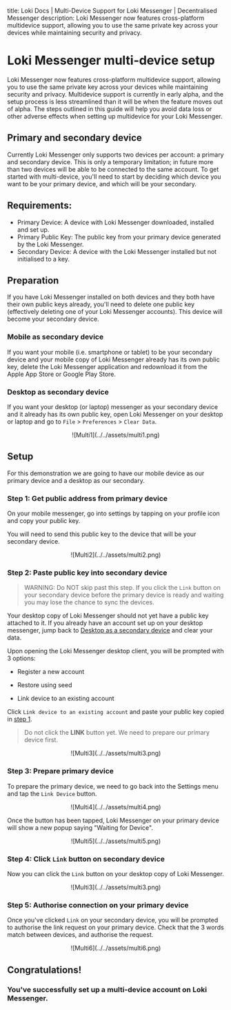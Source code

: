 title: Loki Docs | Multi-Device Support for Loki Messenger | Decentralised Messenger
description: Loki Messenger now features cross-platform multidevice support, allowing you to use the same private key across your devices while maintaining security and privacy.

# Loki Messenger multi-device setup

Loki Messenger now features cross-platform multidevice support, allowing you to use the same private key across your devices while maintaining security and privacy. Multidevice support is currently in early alpha, and the setup process is less streamlined than it will be when the feature moves out of alpha. The steps outlined in this guide will help you avoid data loss or other adverse effects when setting up multidevice for your Loki Messenger.

## Primary and secondary device
Currently Loki Messenger only supports two devices per account: a primary and secondary device. This is only a temporary limitation; in future more than two devices will be able to be connected to the same account. To get started with multi-device, you'll need to start by deciding which device you want to be your primary device, and which will be your secondary.

## Requirements:
- Primary Device: A device with Loki Messenger downloaded, installed and set up.
- Primary Public Key: The public key from your primary device generated by the Loki Messenger.
- Secondary Device: A device with the Loki Messenger installed but not initialised to a key.

## Preparation

If you have Loki Messenger installed on both devices and they both have their own public keys already, you'll need to delete one public key (effectively deleting one of your Loki Messenger accounts). This device will become your secondary device.

### Mobile as secondary device

If you want your mobile (i.e. smartphone or tablet) to be your secondary device and your mobile copy of Loki Messenger already has its own public key, delete the Loki Messenger application and redownload it from the Apple App Store or Google Play Store.

### Desktop as secondary device
If you want your desktop (or laptop) messenger as your secondary device and it already has its own public key, open Loki Messenger on your desktop or laptop and go to `File` > `Preferences` > `Clear Data`.

<center>![Multi1](../../assets/multi1.png)</center>

## Setup

For this demonstration we are going to have our mobile device as our primary device and a desktop as our secondary.

### Step 1: Get public address from primary device

On your mobile messenger, go into settings by tapping on your profile icon and copy your public key.

You will need to send this public key to the device that will be your secondary device.

<center>![Multi2](../../assets/multi2.png)</center>

### Step 2: Paste public key into secondary device

> WARNING: Do NOT skip past this step. If you click the `Link` button on your secondary device before the primary device is ready and waiting you may lose the chance to sync the devices.

Your desktop copy of Loki Messenger should not yet have a public key attached to it. If you already have an account set up on your desktop messenger, jump back to [Desktop as a secondary device](#desktop-as-secondary-device) and clear your data.

Upon opening the Loki Messenger desktop client, you will be prompted with 3 options:

- Register a new account

- Restore using seed

- Link device to an existing account

Click `Link device to an existing account` and paste your public key copied in [step 1](#step-1-get-public-address-from-primary-device).

> Do not click the **LINK** button yet. We need to prepare our primary device first.

<center>![Multi3](../../assets/multi3.png)</center>

### Step 3: Prepare primary device

To prepare the primary device, we need to go back into the Settings menu and tap the `Link Device` button.

<center>![Multi4](../../assets/multi4.png)</center>

Once the button has been tapped, Loki Messenger on your primary device will show a new popup saying "Waiting for Device".

<center>![Multi5](../../assets/multi5.png)</center>

### Step 4: Click `Link` button on secondary device

Now you can click the `Link` button on your desktop copy of Loki Messenger.

<center>![Multi3](../../assets/multi3.png)</center>

### Step 5: Authorise connection on your primary device

Once you've clicked `Link` on your secondary device, you will be prompted to authorise the link request on your primary device. Check that the 3 words match between devices, and authorise the request.

<center>![Multi6](../../assets/multi6.png)</center>

## Congratulations!
### You've successfully set up a multi-device account on Loki Messenger.
